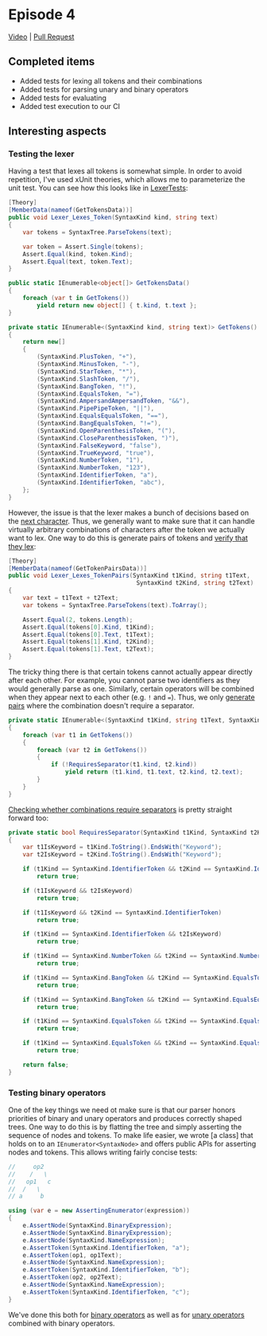 # Episode 4

[Video](https://www.youtube.com/watch?v=xF-8rWeqV1A) |
[Pull Request](https://github.com/terrajobst/minsk/pull/9)

## Completed items

* Added tests for lexing all tokens and their combinations
* Added tests for parsing unary and binary operators
* Added tests for evaluating
* Added test execution to our CI

## Interesting aspects

### Testing the lexer

Having a test that lexes all tokens is somewhat simple. In order to avoid
repetition, I've used xUnit theories, which allows me to parameterize the unit
test. You can see how this looks like in [LexerTests][Lexer_Lexes_Token]:

[Lexer_Lexes_Token]: https://github.com/terrajobst/minsk/blob/2dca38da4e85ce8cbb8a00a5f3ebc876338f02e7/Minsk.Tests/CodeAnalysis/Syntax/LexerTests.cs#L11-L20

```C#
[Theory]
[MemberData(nameof(GetTokensData))]
public void Lexer_Lexes_Token(SyntaxKind kind, string text)
{
    var tokens = SyntaxTree.ParseTokens(text);

    var token = Assert.Single(tokens);
    Assert.Equal(kind, token.Kind);
    Assert.Equal(text, token.Text);
}

public static IEnumerable<object[]> GetTokensData()
{
    foreach (var t in GetTokens())
        yield return new object[] { t.kind, t.text };
}

private static IEnumerable<(SyntaxKind kind, string text)> GetTokens()
{
    return new[]
    {
        (SyntaxKind.PlusToken, "+"),
        (SyntaxKind.MinusToken, "-"),
        (SyntaxKind.StarToken, "*"),
        (SyntaxKind.SlashToken, "/"),
        (SyntaxKind.BangToken, "!"),
        (SyntaxKind.EqualsToken, "="),
        (SyntaxKind.AmpersandAmpersandToken, "&&"),
        (SyntaxKind.PipePipeToken, "||"),
        (SyntaxKind.EqualsEqualsToken, "=="),
        (SyntaxKind.BangEqualsToken, "!="),
        (SyntaxKind.OpenParenthesisToken, "("),
        (SyntaxKind.CloseParenthesisToken, ")"),
        (SyntaxKind.FalseKeyword, "false"),
        (SyntaxKind.TrueKeyword, "true"),
        (SyntaxKind.NumberToken, "1"),
        (SyntaxKind.NumberToken, "123"),
        (SyntaxKind.IdentifierToken, "a"),
        (SyntaxKind.IdentifierToken, "abc"),
    };
}
```

However, the issue is that the lexer makes a bunch of decisions based on the
[next character][Lexer_Peek]. Thus, we generally want to make sure that it can
handle virtually arbitrary combinations of characters after the token we
actually want to lex. One way to do this is generate pairs of tokens and [verify
that they lex][Lexer_Lexes_TokenPairs]:

[Lexer_Peek]: https://github.com/terrajobst/minsk/blob/2dca38da4e85ce8cbb8a00a5f3ebc876338f02e7/Minsk/CodeAnalysis/Syntax/Lexer.cs#L22-L30
[Lexer_Lexes_TokenPairs]: https://github.com/terrajobst/minsk/blob/2dca38da4e85ce8cbb8a00a5f3ebc876338f02e7/Minsk.Tests/CodeAnalysis/Syntax/LexerTests.cs#L22-L35

```C#
[Theory]
[MemberData(nameof(GetTokenPairsData))]
public void Lexer_Lexes_TokenPairs(SyntaxKind t1Kind, string t1Text,
                                    SyntaxKind t2Kind, string t2Text)
{
    var text = t1Text + t2Text;
    var tokens = SyntaxTree.ParseTokens(text).ToArray();

    Assert.Equal(2, tokens.Length);
    Assert.Equal(tokens[0].Kind, t1Kind);
    Assert.Equal(tokens[0].Text, t1Text);
    Assert.Equal(tokens[1].Kind, t2Kind);
    Assert.Equal(tokens[1].Text, t2Text);
}
```

The tricky thing there is that certain tokens cannot actually appear directly
after each other. For example, you cannot parse two identifiers as they would
generally parse as one. Similarly, certain operators will be combined when they
appear next to each other (e.g. `!` and `=`). Thus, we only [generate pairs]
where the combination doesn't require a separator.

[generate pairs]: https://github.com/terrajobst/minsk/blob/2dca38da4e85ce8cbb8a00a5f3ebc876338f02e7/Minsk.Tests/CodeAnalysis/Syntax/LexerTests.cs#L145-L155

```C#
private static IEnumerable<(SyntaxKind t1Kind, string t1Text, SyntaxKind t2Kind, string t2Text)> GetTokenPairs()
{
    foreach (var t1 in GetTokens())
    {
        foreach (var t2 in GetTokens())
        {
            if (!RequiresSeparator(t1.kind, t2.kind))
                yield return (t1.kind, t1.text, t2.kind, t2.text);
        }
    }
}
```

[Checking whether combinations require separators][RequiresSeparator] is pretty
straight forward too:

[RequiresSeparator]: https://github.com/terrajobst/minsk/blob/2dca38da4e85ce8cbb8a00a5f3ebc876338f02e7/Minsk.Tests/CodeAnalysis/Syntax/LexerTests.cs#L110-L143

```C#
private static bool RequiresSeparator(SyntaxKind t1Kind, SyntaxKind t2Kind)
{
    var t1IsKeyword = t1Kind.ToString().EndsWith("Keyword");
    var t2IsKeyword = t2Kind.ToString().EndsWith("Keyword");

    if (t1Kind == SyntaxKind.IdentifierToken && t2Kind == SyntaxKind.IdentifierToken)
        return true;

    if (t1IsKeyword && t2IsKeyword)
        return true;

    if (t1IsKeyword && t2Kind == SyntaxKind.IdentifierToken)
        return true;

    if (t1Kind == SyntaxKind.IdentifierToken && t2IsKeyword)
        return true;

    if (t1Kind == SyntaxKind.NumberToken && t2Kind == SyntaxKind.NumberToken)
        return true;

    if (t1Kind == SyntaxKind.BangToken && t2Kind == SyntaxKind.EqualsToken)
        return true;

    if (t1Kind == SyntaxKind.BangToken && t2Kind == SyntaxKind.EqualsEqualsToken)
        return true;

    if (t1Kind == SyntaxKind.EqualsToken && t2Kind == SyntaxKind.EqualsToken)
        return true;

    if (t1Kind == SyntaxKind.EqualsToken && t2Kind == SyntaxKind.EqualsEqualsToken)
        return true;

    return false;
}
```

### Testing binary operators

One of the key things we need ot make sure is that our parser honors priorities
of binary and unary operators and produces correctly shaped trees. One way to do
this is by flatting the tree and simply asserting the sequence of nodes and
tokens. To make life easier, we wrote [a class] that holds on to an
`IEnumerator<SyntaxNode>` and offers public APIs for asserting nodes and tokens.
This allows writing fairly concise tests:

```C#
//     op2
//    /   \
//   op1   c
//  /   \
// a     b

using (var e = new AssertingEnumerator(expression))
{
    e.AssertNode(SyntaxKind.BinaryExpression);
    e.AssertNode(SyntaxKind.BinaryExpression);
    e.AssertNode(SyntaxKind.NameExpression);
    e.AssertToken(SyntaxKind.IdentifierToken, "a");
    e.AssertToken(op1, op1Text);
    e.AssertNode(SyntaxKind.NameExpression);
    e.AssertToken(SyntaxKind.IdentifierToken, "b");
    e.AssertToken(op2, op2Text);
    e.AssertNode(SyntaxKind.NameExpression);
    e.AssertToken(SyntaxKind.IdentifierToken, "c");
}
```

We've done this both for [binary operators][parser-binary-op] as well as for
[unary operators][parser-unary-op] combined with binary operators.

[asserting-enumerator]: https://github.com/terrajobst/minsk/blob/2dca38da4e85ce8cbb8a00a5f3ebc876338f02e7/Minsk.Tests/CodeAnalysis/Syntax/AssertingEnumerator.cs
[parser-binary-op]: https://github.com/terrajobst/minsk/blob/2dca38da4e85ce8cbb8a00a5f3ebc876338f02e7/Minsk.Tests/CodeAnalysis/Syntax/ParserTests.cs#L9-L64
[parser-unary-op]: https://github.com/terrajobst/minsk/blob/2dca38da4e85ce8cbb8a00a5f3ebc876338f02e7/Minsk.Tests/CodeAnalysis/Syntax/ParserTests.cs#L66-L117

